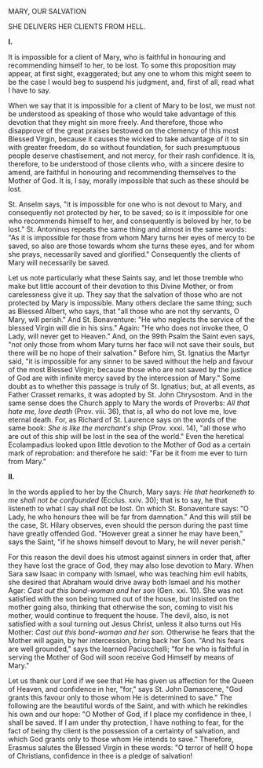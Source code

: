 
MARY, OUR SALVATION

SHE DELIVERS HER CLIENTS FROM HELL.

**I\.**

It is impossible for a client of Mary, who is faithful in honouring and recommending himself to her, to be lost. To some this proposition may appear, at first sight, exaggerated; but any one to whom this might seem to be the case I would beg to suspend his judgment, and, first of all, read what I have to say.

When we say that it is impossible for a client of Mary to be lost, we must not be understood as speaking of those who would take advantage of this devotion that they might sin more freely. And therefore, those who disapprove of the great praises bestowed on the clemency of this most Blessed Virgin, because it causes the wicked to take advantage of it to sin with greater freedom, do so without foundation, for such presumptuous people deserve chastisement, and not mercy, for their rash confidence. It is, therefore, to be understood of those clients who, with a sincere desire to amend, are faithful in honouring and recommending themselves to the Mother of God. It is, I say, morally impossible that such as these should be lost.

St. Anselm says, \"it is impossible for one who is not devout to Mary, and consequently not protected by her, to be saved; so is it impossible for one who recommends himself to her, and consequently is beloved by her, to be lost.\" St. Antoninus repeats the same thing and almost in the same words: \"As it is impossible for those from whom Mary turns her eyes of mercy to be saved, so also are those towards whom she turns these eyes, and for whom she prays, necessarily saved and glorified.\" Consequently the clients of Mary will necessarily be saved.

Let us note particularly what these Saints say, and let those tremble who make but little account of their devotion to this Divine Mother, or from carelessness give it up. They say that the salvation of those who are not protected by Mary is impossible. Many others declare the same thing; such as Blessed Albert, who says, that \"all those who are not thy servants, O Mary, will perish.\" And St. Bonaventure: \"He who neglects the service of the blessed Virgin will die in his sins.\" Again: \"He who does not invoke thee, O Lady, will never get to Heaven.\" And, on the 99th Psalm the Saint even says, \"not only those from whom Mary turns her face will not save their souls, but there will be no hope of their salvation.\" Before him, St. Ignatius the Martyr said, \"it is impossible for any sinner to be saved without the help and favour of the most Blessed Virgin; because those who are not saved by the justice of God are with infinite mercy saved by the intercession of Mary.\" Some doubt as to whether this passage is truly of St. Ignatius; but, at all events, as Father Crasset remarks, it was adopted by St. John Chrysostom. And in the same sense does the Church apply to Mary the words of Proverbs: *All that hate me, love death* (Prov. viii. 36), that is, all who do not love me, love eternal death. For, as Richard of St. Laurence says on the words of the same book: *She is like the merchant\'s ship* (Prov. xxxi. 14), \"all those who are out of this ship will be lost in the sea of the world.\" Even the heretical Ecolampadius looked upon little devotion to the Mother of God as a certain mark of reprobation: and therefore he said: \"Far be it from me ever to turn from Mary.\"

**II\.**

In the words applied to her by the Church, Mary says: *He that hearkeneth to me shall not be confounded* (Ecclus. xxiv. 30); that is to say, he that listeneth to what I say shall not be lost. On which St. Bonaventure says: \"O Lady, he who honours thee will be far from damnation.\" And this will still be the case, St. Hilary observes, even should the person during the past time have greatly offended God. \"However great a sinner he may have been,\" says the Saint, \"if he shows himself devout to Mary, he will never perish.\"

For this reason the devil does his utmost against sinners in order that, after they have lost the grace of God, they may also lose devotion to Mary. When Sara saw Isaac in company with Ismael, who was teaching him evil habits, she desired that Abraham would drive away both Ismael and his mother Agar: *Cast out this bond-woman and her son* (Gen. xxi. 10). She was not satisfied with the son being turned out of the house, but insisted on the mother going also, thinking that otherwise the son, coming to visit his mother, would continue to frequent the house. The devil, also, is not satisfied with a soul turning out Jesus Christ, unless it also turns out His Mother: *Cast out this bond-woman and her son*. Otherwise he fears that the Mother will again, by her intercession, bring back her Son. \"And his fears are well grounded,\" says the learned Paciucchelli; \"for he who is faithful in serving the Mother of God will soon receive God Himself by means of Mary.\"

Let us thank our Lord if we see that He has given us affection for the Queen of Heaven, and confidence in her, \"for,\" says St. John Damascene, \"God grants this favour only to those whom He is determined to save.\" The following are the beautiful words of the Saint, and with which he rekindles his own and our hope: \"O Mother of God, if I place my confidence in thee, I shall be saved. If I am under thy protection, I have nothing to fear, for the fact of being thy client is the possession of a certainty of salvation, and which God grants only to those whom He intends to save.\" Therefore, Erasmus salutes the Blessed Virgin in these words: \"O terror of hell! O hope of Christians, confidence in thee is a pledge of salvation!

